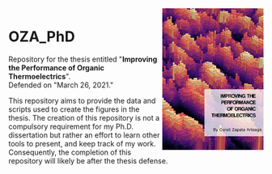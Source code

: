 <img src="Icon_PhD_repo.png" align="right" width="200" height="280" />

# OZA_PhD


Repository for the thesis entitled "**Improving the Performance of Organic Thermoelectrics**". <br>
Defended on "March 26, 2021."

This repository aims to provide the data and scripts used to create the figures in the thesis. The creation of this repository is not a compulsory requirement for my Ph.D. dissertation but rather an effort to learn other tools to present, and keep track of my work. Consequently, the completion of this repository will likely be after the thesis defense.
